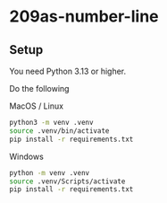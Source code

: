 # 209as-number-line

## Setup

You need Python 3.13 or higher.

Do the following

MacOS / Linux

```sh
python3 -m venv .venv
source .venv/bin/activate
pip install -r requirements.txt
```

Windows

```sh
python -m venv .venv
source .venv/Scripts/activate
pip install -r requirements.txt
```
